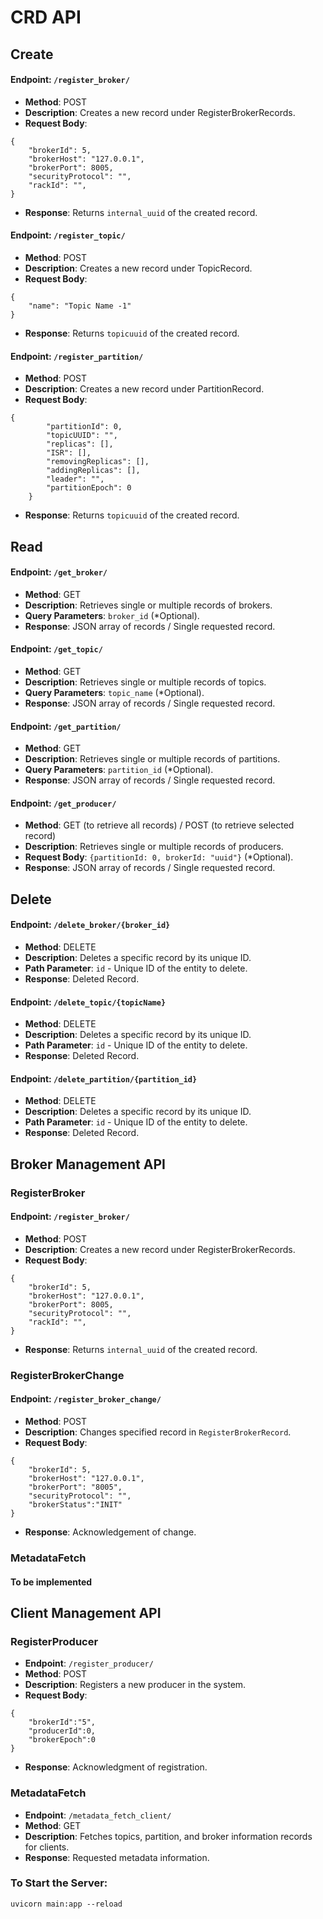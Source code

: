# CRD API

## Create

#### Endpoint: `/register_broker/`

- **Method**: POST
- **Description**: Creates a new record under RegisterBrokerRecords.
- **Request Body**:

```
{
	"brokerId": 5,
	"brokerHost": "127.0.0.1",
	"brokerPort": 8005,
	"securityProtocol": "",
	"rackId": "",
}
```

- **Response**: Returns `internal_uuid` of the created record.

#### Endpoint: `/register_topic/`

- **Method**: POST
- **Description**: Creates a new record under TopicRecord.
- **Request Body**:

```
{
	"name": "Topic Name -1"
}
```

- **Response**: Returns `topicuuid` of the created record.

#### Endpoint: `/register_partition/`

- **Method**: POST
- **Description**: Creates a new record under PartitionRecord.
- **Request Body**:

```
{
		"partitionId": 0,
		"topicUUID": "",
		"replicas": [],
		"ISR": [],
		"removingReplicas": [],
		"addingReplicas": [],
		"leader": "",
		"partitionEpoch": 0
	}
```

- **Response**: Returns `topicuuid` of the created record.

## Read

#### **Endpoint**: `/get_broker/`

- **Method**: GET
- **Description**: Retrieves single or multiple records of brokers.
- **Query Parameters**: `broker_id` (\*Optional).
- **Response**: JSON array of records / Single requested record.

#### **Endpoint**: `/get_topic/`

- **Method**: GET
- **Description**: Retrieves single or multiple records of topics.
- **Query Parameters**: `topic_name` (\*Optional).
- **Response**: JSON array of records / Single requested record.

#### **Endpoint**: `/get_partition/`

- **Method**: GET
- **Description**: Retrieves single or multiple records of partitions.
- **Query Parameters**: `partition_id` (\*Optional).
- **Response**: JSON array of records / Single requested record.

#### **Endpoint**: `/get_producer/`

- **Method**: GET (to retrieve all records) / POST (to retrieve selected record)
- **Description**: Retrieves single or multiple records of producers.
- **Request Body**: `{partitionId: 0, brokerId: "uuid"}` (\*Optional).
- **Response**: JSON array of records / Single requested record.

## Delete

#### **Endpoint**: `/delete_broker/{broker_id}`

- **Method**: DELETE
- **Description**: Deletes a specific record by its unique ID.
- **Path Parameter**: `id` - Unique ID of the entity to delete.
- **Response**: Deleted Record.

#### **Endpoint**: `/delete_topic/{topicName}`

- **Method**: DELETE
- **Description**: Deletes a specific record by its unique ID.
- **Path Parameter**: `id` - Unique ID of the entity to delete.
- **Response**: Deleted Record.

#### **Endpoint**: `/delete_partition/{partition_id}`

- **Method**: DELETE
- **Description**: Deletes a specific record by its unique ID.
- **Path Parameter**: `id` - Unique ID of the entity to delete.
- **Response**: Deleted Record.

## Broker Management API

### RegisterBroker

#### Endpoint: `/register_broker/`

- **Method**: POST
- **Description**: Creates a new record under RegisterBrokerRecords.
- **Request Body**:

```
{
	"brokerId": 5,
	"brokerHost": "127.0.0.1",
	"brokerPort": 8005,
	"securityProtocol": "",
	"rackId": "",
}
```

- **Response**: Returns `internal_uuid` of the created record.

### RegisterBrokerChange

#### Endpoint: `/register_broker_change/`

- **Method**: POST
- **Description**: Changes specified record in `RegisterBrokerRecord`.
- **Request Body**:

```
{
    "brokerId": 5,
    "brokerHost": "127.0.0.1",
    "brokerPort": "8005",
    "securityProtocol": "",
    "brokerStatus":"INIT"
}
```

- **Response**: Acknowledgement of change.

### MetadataFetch

#### To be implemented

## Client Management API

### RegisterProducer

- **Endpoint**: `/register_producer/`
- **Method**: POST
- **Description**: Registers a new producer in the system.
- **Request Body**:

```
{
    "brokerId":"5",
    "producerId":0,
    "brokerEpoch":0
}
```

- **Response**: Acknowledgment of registration.

### MetadataFetch

- **Endpoint**: `/metadata_fetch_client/`
- **Method**: GET
- **Description**: Fetches topics, partition, and broker information records for clients.
- **Response**: Requested metadata information.

### To Start the Server:

```
uvicorn main:app --reload
```
